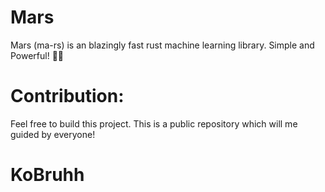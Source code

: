 # Mars
Mars (ma-rs) is an blazingly fast rust machine learning library. Simple and Powerful! 🦀🚀
# Contribution:
  Feel free to build this project. This is a public repository which will me guided by everyone!
  # KoBruhh
